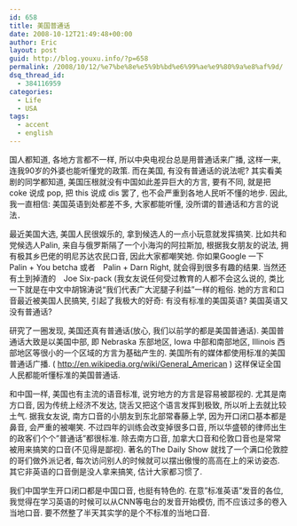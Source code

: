 ```yaml
---
id: 658
title: 美国普通话
date: 2008-10-12T21:49:48+00:00
author: Eric
layout: post
guid: http://blog.youxu.info/?p=658
permalink: /2008/10/12/%e7%be%8e%e5%9b%bd%e6%99%ae%e9%80%9a%e8%af%9d/
dsq_thread_id:
  - 384116959
categories:
  - Life
  - USA
tags:
  - accent
  - english
---
```

国人都知道, 各地方言都不一样, 所以中央电视台总是用普通话来广播, 这样一来, 连我90岁的外婆也能听懂党的政策. 而在美国, 有没有普通话的说法呢? 其实看美剧的同学都知道, 美国压根就没有中国如此差异巨大的方言, 要有不同, 就是把 coke 说成 pop, 把 this 说成 dis 罢了, 也不会严重到各地人民听不懂的地步. 因此, 我一直相信: 美国英语到处都差不多, 大家都能听懂, 没所谓的普通话和方言的说法．　

最近美国大选, 美国人民很娱乐的, 拿到候选人的一点小玩意就发挥搞笑. 比如共和党候选人Palin, 来自与俄罗斯隔了一个小海沟的阿拉斯加, 根据我女朋友的说法, 拥有极其乡巴佬的明尼苏达农民口音, 因此大家都嘲笑她. 你如果Google 一下　Palin + You betcha 或者　Palin + Darn Right, 就会得到很多有趣的结果. 当然还有土到掉渣的　Joe Six-pack (我女友说任何受过教育的人都不会这么说的, 类比一下就是在中文中胡锦涛说“我们代表广大泥腿子利益”一样的粗俗. 她的方言和口音最近被美国人民搞笑, 引起了我极大的好奇: 有没有标准的美国英语? 美国英语又没有普通话?

研究了一圈发现, 美国还真有普通话(放心, 我们以前学的都是美国普通话). 美国普通话大致是以美国中部, 即 Nebraska 东部地区, Iowa 中部和南部地区, Illinois 西部地区等很小的一个区域的方言为基础产生的. 美国所有的媒体都使用标准的美国普通话广播. ( http://en.wikipedia.org/wiki/General_American ) 这样保证全国人民都能听懂标准的美国普通话. 

和中国一样, 美国也有主流的语音标准, 说穷地方的方言是容易被鄙视的. 尤其是南方口音, 因为传统上经济不发达, 饶舌又把这个语言发挥到极致, 所以听上去就比较土气. 据我女友说, 南方口音的小朋友到东北部常春藤上学, 因为开口闭口基本都是鼻音, 会严重的被嘲笑. 不过四年的训练会改变掉很多口音, 所以华盛顿的律师出生的政客们个个&#8221;普通话&#8221;都很标准. 除去南方口音, 加拿大口音和伦敦口音也是常常被用来搞笑的口音(不见得是鄙视). 著名的The Daily Show 就找了一个满口伦敦腔的哥们做外派记者, 每次访问别人的时候就可以摆出傲慢的高高在上的采访姿态. 其它非英语的口音倒是没人拿来搞笑, 估计大家都习惯了. 

我们中国学生开口闭口都是中国口音, 也挺有特色的. 在意&#8221;标准英语&#8221;发音的各位, 我觉得在学习英语的时候可以从CNN等电台的发音开始模仿, 而不应该过多的卷入当地口音. 要不然整了半天其实学的是个不标准的当地口音.